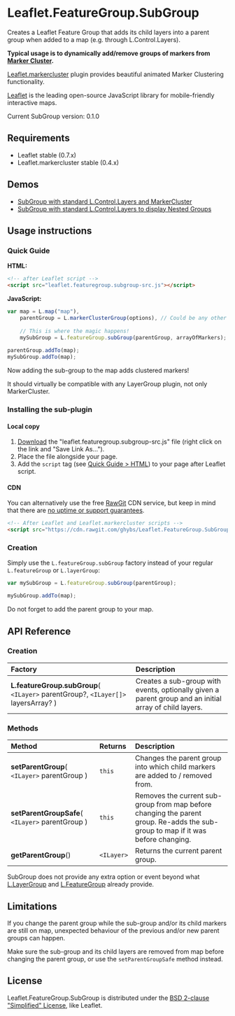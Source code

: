 # Leaflet.FeatureGroup.SubGroup
Creates a Leaflet Feature Group that adds its child layers into a parent group
when added to a map (e.g. through L.Control.Layers).

**Typical usage is to dynamically add/remove groups of markers from
[Marker Cluster](https://github.com/Leaflet/Leaflet.markercluster).**

[Leaflet.markercluster](https://github.com/Leaflet/Leaflet.markercluster) plugin
provides beautiful animated Marker Clustering functionality.

[Leaflet](http://leafletjs.com/) is the leading open-source JavaScript library
for mobile-friendly interactive maps.

Current SubGroup version: 0.1.0



## Requirements
- Leaflet stable (0.7.x)
- Leaflet.markercluster stable (0.4.x)



## Demos
- [SubGroup with standard L.Control.Layers and MarkerCluster](http://ghybs.github.io/Leaflet.FeatureGroup.SubGroup/examples/subGroup-markercluster-controlLayers-realworld.388.html)
- [SubGroup with standard L.Control.Layers to display Nested Groups](http://ghybs.github.io/Leaflet.FeatureGroup.SubGroup/examples/subGroup-controlLayers-nestedGroups.html)



## Usage instructions

### Quick Guide
**HTML:**
```html
<!-- after Leaflet script -->
<script src="leaflet.featuregroup.subgroup-src.js"></script>
```

**JavaScript:**
```javascript
var map = L.map("map"),
    parentGroup = L.markerClusterGroup(options), // Could be any other Layer Group type.
    
    // This is where the magic happens!
    mySubGroup = L.featureGroup.subGroup(parentGroup, arrayOfMarkers);
    
parentGroup.addTo(map);
mySubGroup.addTo(map);
```

Now adding the sub-group to the map adds clustered markers!

It should virtually be compatible with any LayerGroup plugin, not only MarkerCluster.


### Installing the sub-plugin

#### Local copy
1. <a class="test" href="https://raw.githubusercontent.com/ghybs/Leaflet.FeatureGroup.SubGroup/master/leaflet.featuregroup.subgroup-src.js" download="leaflet.featuregroup.subgroup-src.js" target="_blank">Download</a> the "leaflet.featuregroup.subgroup-src.js" file (right click on the link and "Save Link As…").
2. Place the file alongside your page.
3. Add the `script` tag (see [Quick Guide > HTML](#quick-guide)) to your page after
Leaflet script.

#### CDN
You can alternatively use the free [RawGit](https://rawgit.com/) CDN service, but keep in mind that there are [no uptime or support guarantees](https://rawgit.com/faq#no-uptime-guarantee).

```html
<!-- After Leaflet and Leaflet.markercluster scripts -->
<script src="https://cdn.rawgit.com/ghybs/Leaflet.FeatureGroup.SubGroup/36dce609b005cbaa488476f7ab28ab8b178139e9/leaflet.featuregroup.subgroup-src.js"></script>
```


### Creation
Simply use the `L.featureGroup.subGroup` factory instead of your regular `L.featureGroup` or `L.layerGroup`:

```javascript
var mySubGroup = L.featureGroup.subGroup(parentGroup);

mySubGroup.addTo(map);
```

Do not forget to add the parent group to your map.



## API Reference

### Creation
| Factory | Description |
| :------ | :---------- |
| **L.featureGroup.subGroup**( `<ILayer>` parentGroup?, `<ILayer[]>` layersArray? ) | Creates a sub-group with events, optionally given a parent group and an initial array of child layers. |


### Methods
| Method  | Returns  | Description |
| :------ | :------- | :---------- |
| **setParentGroup**( `<ILayer>` parentGroup ) | `this` | Changes the parent group into which child markers are added to / removed from. |
| **setParentGroupSafe**( `<ILayer>` parentGroup ) | `this` | Removes the current sub-group from map before changing the parent group. Re-adds the sub-group to map if it was before changing. |
| **getParentGroup**() | `<ILayer>` | Returns the current parent group. |

SubGroup does not provide any extra option or event beyond what
[L.LayerGroup](http://leafletjs.com/reference.html#layergroup) and
[L.FeatureGroup](http://leafletjs.com/reference.html#featuregroup) already provide.


## Limitations
If you change the parent group while the sub-group and/or its child markers are still on map, unexpected behaviour of the previous and/or new parent groups can happen.

Make sure the sub-group and its child layers are removed from map before changing the parent group, or use the `setParentGroupSafe` method instead.



## License
Leaflet.FeatureGroup.SubGroup is distributed under the [BSD 2-clause "Simplified" License](http://choosealicense.com/licenses/bsd-2-clause/), like Leaflet.
